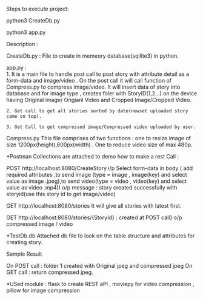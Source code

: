 Steps to execute project:

python3 CreateDb.py

python3 app.py

Description :

CreateDb.py : 
File to create in memeory database(sqllite3) in python.

app.py :  
	1. It is a main file to handle post call to post story with attribute detail as a form-data and image/video . On the post call it will call function of Compress.py to compress image/video.
	It will insert data of story into database and for image type , creates foler with StoryID(1,2...) on the device having Original image/ Origianl Video and Cropped Image/Cropped Video.
	
	2. Get call to get all stories sorted by date(newset uploaded story came on top).
	
	3. Get Call to get compressed image/Compressed video uploaded by user.
	
Compress.py
This file comprises of two functions : one to resize image of size 1200px(height),600px(width) . One to reduce video size of max 480p.

*Postman Collections are attached to demo how to make a rest Call : 

POST http://localhost:8080/CreateStory 
i/p Select form-data in body ( add required attributes ,to send image (type = image , image(key) and select value as image .jpeg),to send video(type = video , video(key) and select value as video .mp4))
o/p message : story created successfully with storyid(use this story id to get image/video)

GET http://localhost:8080/stories
It will give all stories with latest first.

GET http://localhost:8080/stories/{StoryId} : created at POST call}
o/p compressed image / video

*TestDb.db 
Attached db file to look on the table structure and attributes for creating story.

Sample  Result 

On POST call : folder 1 created with Original jpeg and compressed jpeg 
On GET call :  return compressed jpeg.

*USed module : flask to create REST aPI , moviepy for video compression , pillow for image compression






